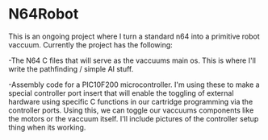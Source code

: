 # N64Robot

This is an ongoing project where I turn a standard n64 into a primitive robot vaccuum.
Currently the project has the following:

-The N64 C files that will serve as the vaccuums main os. This is where I'll write the pathfinding / simple AI stuff.

-Assembly code for a PIC10F200 microcontroller. I'm using these to make a special controller port insert
that will enable the toggling of external hardware using specific C functions in our cartridge programming
via the controller ports. Using this, we can toggle our vaccuums components like the motors or the vaccuum itself.
I'll include pictures of the controller setup thing when its working.
